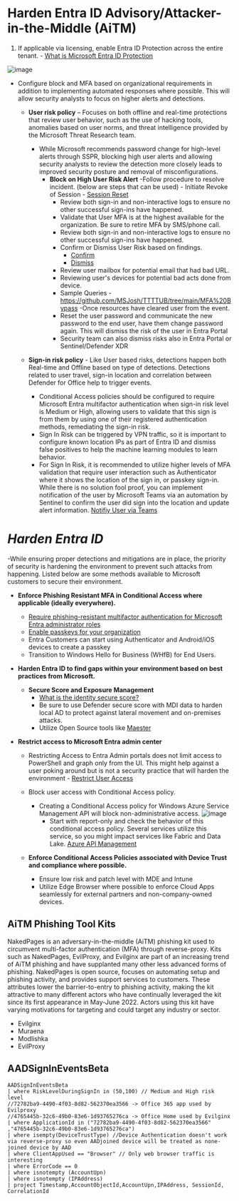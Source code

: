# Harden Entra ID Advisory/Attacker-in-the-Middle (AiTM)

1. If applicable via licensing, enable Entra ID Protection across the entire tenant. - [What is Microsoft Entra ID Protection](https://learn.microsoft.com/en-us/entra/id-protection/overview-identity-protection)

![image](https://github.com/user-attachments/assets/43d46612-40a2-41b9-8816-73d2a668e23d)

   - Configure block and MFA based on organizational requirements in addition to implementing automated responses where possible. This will allow security analysts to focus on higher alerts and detections.
      - **User risk policy** – Focuses on both offline and real-time protections that review user behavior, such as the use of hacking tools, anomalies based on user norms, and threat intelligence provided by the Microsoft Threat Research team.
        - While Microsoft recommends password change for high-level alerts through SSPR, blocking high user alerts and allowing security analysts to review the detection more closely leads to improved security posture and removal of misconfigurations.
          - **Block on High User Risk Alert**
            -Follow procedure to resolve incident. (below are steps that can be used)
                - Initiate Revoke of Session - [Session Reset](https://github.com/Azure/Azure-Sentinel/tree/master/Solutions/Microsoft%20Entra%20ID/Playbooks/Revoke-AADSignInSessions)
               - Review both sign-in and non-interactive logs to ensure no other successful sign-ins have happened.
               - Validate that User MFA is at the highest available for the organization. Be sure to retire MFA by SMS/phone call.
               - Review both sign-in and non-interactive logs to ensure no other successful sign-ins have happened.
               - Confirm or Dismiss User Risk based on findings.
                  - [Confirm](https://github.com/Azure/Azure-Sentinel/tree/master/Solutions/Microsoft%20Entra%20ID%20Protection/Playbooks/Confirm-EntraIDRiskyUser)
                  - [Dismiss](https://github.com/Azure/Azure-Sentinel/tree/master/Solutions/Microsoft%20Entra%20ID%20Protection/Playbooks/Dismiss-EntraIDRiskyUser)
               - Review user mailbox for potential email that had bad URL.
               - Reviewing user's devices for potential bad acts done from device.
               - Sample Queries - https://github.com/MSJosh/TTTTUB/tree/main/MFA%20Bypass
            -Once resources have cleared user from the event.
               - Reset the user password and communicate the new password to the end user, have them change password again. This will dismiss the risk of the user in Entra Portal
               - Security team can also dismiss risks also in Entra Portal or Sentinel/Defender XDR

      - **Sign-in risk policy** - Like User based risks, detections happen both Real-time and Offline based on type of detections. Detections related to user travel, sign-in location and correlation between Defender for Office help to trigger events.
           - Conditional Access policies should be configured to require Microsoft Entra multifactor authentication when sign-in risk level is Medium or High, allowing users to validate that this sign is from them by using one of their registered authentication methods, remediating the sign-in risk.
           - Sign In Risk can be triggered by VPN traffic, so it is important to configure known location IPs as part of Entra ID and dismiss false positives to help the machine learning modules to learn behavior.
           - For Sign In Risk, it is recommended to utilize higher levels of MFA validation that require user interaction such as Authenticator where it shows the location of the sign in, or passkey sign-in.  While there is no solution fool proof, you can implement notification of the user by Microsoft Teams via an automation by Sentinel to confirm the user did sign into the location and update alert information. [Notifiy User via Teams](https://github.com/Azure/Azure-Sentinel/tree/master/Solutions/Microsoft%20Entra%20ID%20Protection/Playbooks/IdentityProtection-TeamsBotResponse)


# ***Harden Entra ID***
-While ensuring proper detections and mitigations are in place, the priority of security is hardening the environment to prevent such attacks from happening. Listed below are some methods available to Microsoft customers to secure their environment.

- **Enforce Phishing Resistant MFA in Conditional Access where applicable (ideally everywhere).**
   - [Require phishing-resistant multifactor authentication for Microsoft Entra administrator roles](https://learn.microsoft.com/en-us/entra/identity/conditional-access/policy-admin-phish-resistant-mfa)
   - [Enable passkeys for your organization](https://learn.microsoft.com/en-us/entra/identity/authentication/how-to-enable-passkey-fido2)
   - Entra Customers can start using Authenticator and Android/iOS devices to create a passkey
   - Transition to Windows Hello for Business (WHfB) for End Users.

- **Harden Entra ID to find gaps within your environment based on best practices from Microsoft.**
   - **Secure Score and Exposure Management**
     - [What is the identity secure score?](https://learn.microsoft.com/en-us/entra/identity/monitoring-health/concept-identity-secure-score)
     - Be sure to use Defender secure score with MDI data to harden local AD to protect against lateral movement and on-premises attacks.
     - Utilize Open Source tools like [Maester](https://maester.dev/)
    
- **Restrict access to Microsoft Entra admin center**
     - Restricting Access to Entra Admin portals does not limit access to PowerShell and graph only from the UI. This might help against a user poking around but is not a security practice that will harden the environment - [Restrict User Access](https://learn.microsoft.com/en-us/entra/fundamentals/users-default-permissions#restrict-member-users-default-permissions)
     - Block user access with Conditional Access policy.
       - Creating a Conditional Access policy for Windows Azure Service Management API will block non-administrative access.
![image](https://github.com/user-attachments/assets/5b2df056-b1b1-4c5a-ba1d-936260b67628)
         - Start with report-only and check the behavior of this conditional access policy. Several services utilize this service, so you might impact services like Fabric and Data Lake. [Azure API Management](https://learn.microsoft.com/en-us/azure/api-management/api-management-key-concepts)
        




   - **Enforce Conditional Access Policies associated with Device Trust and compliance where possible.**
     - Ensure low risk and patch level with MDE and Intune 
     - Utilize Edge Browser where possible to enforce Cloud Apps seamlessly for external partners and non-company-owned devices.


## AiTM Phishing Tool Kits

NakedPages is an adversary-in-the-middle (AiTM) phishing kit used to circumvent multi-factor authentication (MFA) through reverse-proxy. Kits such as NakedPages, EvilProxy, and Evilginx are part of an increasing trend of AiTM phishing and have supplanted many other less advanced forms of phishing. NakedPages is open source, focuses on automating setup and phishing activity, and provides support services to customers. These attributes lower the barrier-to-entry to phishing activity, making the kit attractive to many different actors who have continually leveraged the kit since its first appearance in May-June 2022. Actors using this kit have varying motivations for targeting and could target any industry or sector.

- Evilginx
- Muraena
- Modlishka
- EvilProxy

## AADSignInEventsBeta

```kusto
AADSignInEventsBeta
| where RiskLevelDuringSignIn in (50,100) // Medium and High risk level
//72782ba9-4490-4f03-8d82-562370ea3566 -> Office 365 app used by Evilproxy
//4765445b-32c6-49b0-83e6-1d93765276ca -> Office Home used by Evilginx
| where ApplicationId in ("72782ba9-4490-4f03-8d82-562370ea3566" ,"4765445b-32c6-49b0-83e6-1d93765276ca") 
| where isempty(DeviceTrustType) //Device Authentication doesn't work via reverse-proxy so even AADjoined device will be treated as none-joined device by AAD
| where ClientAppUsed == "Browser" // Only web browser traffic is interesting
| where ErrorCode == 0
| where isnotempty (AccountUpn)
| where isnotempty (IPAddress)
| project Timestamp,AccountObjectId,AccountUpn,IPAddress, SessionId, CorrelationId
